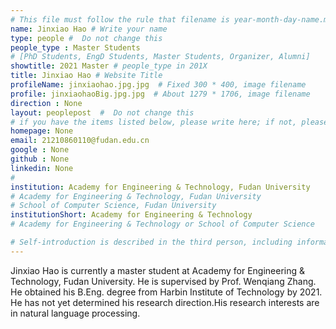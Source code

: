 ```yaml
---
# This file must follow the rule that filename is year-month-day-name.md .
name: Jinxiao Hao # Write your name
type: people #  Do not change this
people_type : Master Students
# [PhD Students, EngD Students, Master Students, Organizer, Alumni]
showtitle: 2021 Master # people_type in 201X
title: Jinxiao Hao # Website Title
profileName: jinxiaohao.jpg.jpg  # Fixed 300 * 400, image filename
profile: jinxiaohaoBig.jpg.jpg  # About 1279 * 1706, image filename
direction : None
layout: peoplepost  #  Do not change this
# if you have the items listed below, please write here; if not, please write None.
homepage: None
email: 21210860110@fudan.edu.cn
google : None
github : None
linkedin: None
# 
institution: Academy for Engineering & Technology, Fudan University
# Academy for Engineering & Technology, Fudan University
# School of Computer Science, Fudan University
institutionShort: Academy for Engineering & Technology
# Academy for Engineering & Technology or School of Computer Science

# Self-introduction is described in the third person, including information such as educational experience
---
```


Jinxiao Hao is currently a master student at Academy for Engineering & Technology, Fudan University. He is supervised by Prof. Wenqiang Zhang. He obtained his B.Eng. degree from Harbin Institute of Technology by 2021. He has not yet determined his research direction.His research interests are in natural language processing.




 

